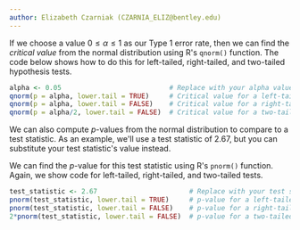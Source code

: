 ```yaml
---
author: Elizabeth Czarniak (CZARNIA_ELIZ@bentley.edu)
---
```


If we choose a value $0 \le \alpha \le 1$ as our Type 1 error rate,
then we can find the *critical value* from the normal distribution using R's
`qnorm()` function. The code below shows how to do this for left-tailed,
right-tailed, and two-tailed hypothesis tests.

```R
alpha <- 0.05                           # Replace with your alpha value
qnorm(p = alpha, lower.tail = TRUE)     # Critical value for a left-tailed test
qnorm(p = alpha, lower.tail = FALSE)    # Critical value for a right-tailed test
qnorm(p = alpha/2, lower.tail = FALSE)  # Critical value for a two-tailed test
```

We can also compute $p$-values from the normal distribution to compare to a
test statistic.  As an example, we'll use a test statistic of 2.67, but you can
substitute your test statistic's value instead.

We can find the $p$-value for this test statistic using R's `pnorm()` function.
Again, we show code for left-tailed, right-tailed, and two-tailed tests.

```R
test_statistic <- 2.67                       # Replace with your test statistic
pnorm(test_statistic, lower.tail = TRUE)     # p-value for a left-tailed test
pnorm(test_statistic, lower.tail = FALSE)    # p-value for a right-tailed test
2*pnorm(test_statistic, lower.tail = FALSE)  # p-value for a two-tailed test
```
